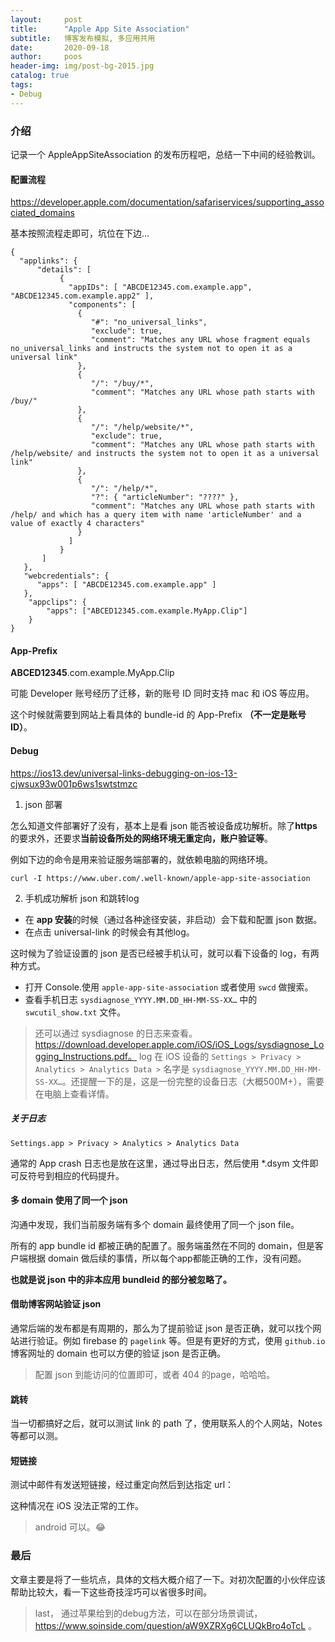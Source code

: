 ```yaml
---
layout:     post
title:      "Apple App Site Association"
subtitle:   博客发布模拟, 多应用共用
date:       2020-09-18
author:     poos
header-img: img/post-bg-2015.jpg
catalog: true
tags:
- Debug
---
```


### 介绍

记录一个 AppleAppSiteAssociation 的发布历程吧，总结一下中间的经验教训。

#### 配置流程

https://developer.apple.com/documentation/safariservices/supporting_associated_domains

基本按照流程走即可，坑位在下边...


```
{
  "applinks": {
      "details": [
           {
             "appIDs": [ "ABCDE12345.com.example.app", "ABCDE12345.com.example.app2" ],
             "components": [
               {
                  "#": "no_universal_links",
                  "exclude": true,
                  "comment": "Matches any URL whose fragment equals no_universal_links and instructs the system not to open it as a universal link"
               },
               {
                  "/": "/buy/*",
                  "comment": "Matches any URL whose path starts with /buy/"
               },
               {
                  "/": "/help/website/*",
                  "exclude": true,
                  "comment": "Matches any URL whose path starts with /help/website/ and instructs the system not to open it as a universal link"
               },
               {
                  "/": "/help/*",
                  "?": { "articleNumber": "????" },
                  "comment": "Matches any URL whose path starts with /help/ and which has a query item with name 'articleNumber' and a value of exactly 4 characters"
               }
             ]
           }
       ]
   },
   "webcredentials": {
      "apps": [ "ABCDE12345.com.example.app" ]
   },
    "appclips": {
        "apps": ["ABCED12345.com.example.MyApp.Clip"]
    }
}
```

#### App-Prefix

**ABCED12345**.com.example.MyApp.Clip

可能 Developer 账号经历了迁移，新的账号 ID 同时支持 mac 和 iOS 等应用。

这个时候就需要到网站上看具体的 bundle-id 的 App-Prefix **（不一定是账号 ID）**。

#### Debug

https://ios13.dev/universal-links-debugging-on-ios-13-cjwsux93w001p6ws1swtstmzc

1. json 部署

怎么知道文件部署好了没有，基本上是看 json 能否被设备成功解析。除了**https**的要求外，还要求**当前设备所处的网络环境无重定向，账户验证等**。

例如下边的命令是用来验证服务端部署的，就依赖电脑的网络环境。

```
curl -I https://www.uber.com/.well-known/apple-app-site-association
```

2. 手机成功解析 json 和跳转log

- 在 **app 安装**的时候（通过各种途径安装，非启动）会下载和配置 json 数据。
- 在点击 universal-link 的时候会有其他log。

这时候为了验证设置的 json 是否已经被手机认可，就可以看下设备的 log，有两种方式。

- 打开 Console.使用 `apple-app-site-association` 或者使用 `swcd` 做搜索。
- 查看手机日志 `sysdiagnose_YYYY.MM.DD_HH-MM-SS-XX…` 中的 `swcutil_show.txt` 文件。


> 还可以通过 sysdiagnose 的日志来查看。 https://download.developer.apple.com/iOS/iOS_Logs/sysdiagnose_Logging_Instructions.pdf。
log 在 iOS 设备的 `Settings > Privacy > Analytics > Analytics Data >` 名字是  `sysdiagnose_YYYY.MM.DD_HH-MM-SS-XX…`。还提醒一下的是，这是一份完整的设备日志（大概500M+），需要在电脑上查看详情。


##### 关于日志

`Settings.app > Privacy > Analytics > Analytics Data`

通常的 App crash 日志也是放在这里，通过导出日志，然后使用 *.dsym 文件即可反符号到相应的代码提升。


#### 多 domain 使用了同一个 json

沟通中发现，我们当前服务端有多个 domain 最终使用了同一个 json file。

所有的 app bundle id 都被正确的配置了。服务端虽然在不同的 domain，但是客户端根据 domain 做后续的事情，所以每个app都能正确的工作，没有问题。

**也就是说 json 中的非本应用 bundleid 的部分被忽略了。**

#### 借助博客网站验证 json

通常后端的发布都是有周期的，那么为了提前验证 json 是否正确，就可以找个网站进行验证。例如 firebase 的 `pagelink` 等。但是有更好的方式，使用 `github.io` 博客网址的 domain 也可以方便的验证 json 是否正确。

> 配置 json 到能访问的位置即可，或者 404 的page，哈哈哈。

#### 跳转

当一切都搞好之后，就可以测试 link 的 path 了，使用联系人的个人网站，Notes 等都可以测。

#### 短链接

测试中邮件有发送短链接，经过重定向然后到达指定 url：

这种情况在 iOS 没法正常的工作。

> android 可以。😂

### 最后

文章主要是将了一些坑点，具体的文档大概介绍了一下。对初次配置的小伙伴应该帮助比较大，看一下这些奇技淫巧可以省很多时间。


> last， 通过苹果给到的debug方法，可以在部分场景调试，https://www.soinside.com/question/aW9XZRXg6CLUQkBro4oTcL 。